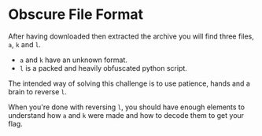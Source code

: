 # Obscure File Format

After having downloaded then extracted the archive you will find three files, `a`, `k` and `l`.

- `a` and `k` have an unknown format. 
- `l` is a packed and heavily obfuscated python script.

The intended way of solving this challenge is to use patience, hands and a brain to reverse `l`.

When you're done with reversing `l`, you should have enough elements to understand how `a` and `k`
were made and how to decode them to get your flag.
